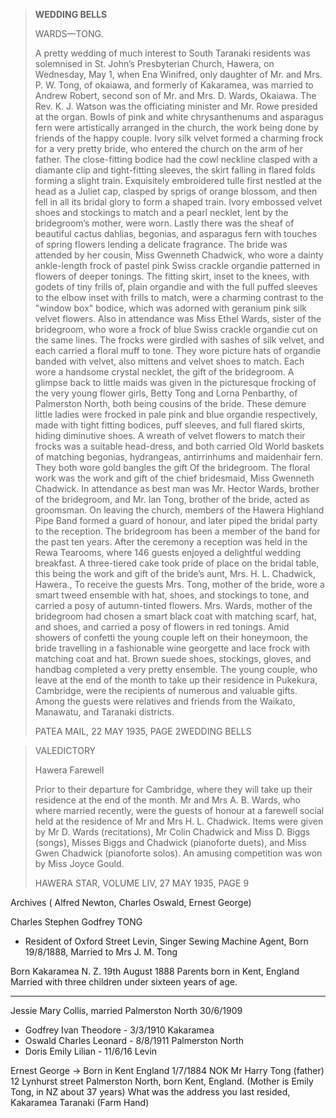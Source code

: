 > __WEDDING BELLS__
>
> WARDS—TONG.
>
> A pretty wedding of much interest to South Taranaki residents was solemnised in St. John’s Presbyterian Church, Hawera,
> on Wednesday, May 1, when Ena Winifred, only daughter of Mr. and Mrs. P. W. Tong, of okaiawa, and formerly of Kakaramea,
> was married to Andrew Robert, second son of Mr. and Mrs. D. Wards, Okaiawa. The Rev. K. J. Watson was the officiating minister
> and Mr. Rowe presided at the organ.
> Bowls of pink and white chrysanthenums and asparagus fern were artistically arranged in the church,
> the work being done by friends of the happy couple.
> Ivory silk velvet formed a charming frock for a very pretty bride, who entered the church on the arm of her father.
> The close-fitting bodice had the cowl neckline clasped with a diamante clip and tight-fitting sleeves, the skirt
> falling in flared folds forming a slight train. Exquisitely embroidered tulle first nestled at the head as a Juliet cap,
> clasped by sprigs of orange blossom, and then fell in all its bridal glory to form a shaped train.
> Ivory embossed velvet shoes and stockings to match and a pearl necklet, lent by the bridegroom’s mother, were worn.
> Lastly there was the sheaf of beautiful cactus dahlias, begonias, and asparagus fern with touches of spring flowers lending a delicate fragrance.
> The bride was attended by her cousin, Miss Gwenneth Chadwick, who wore a dainty ankle-length frock of pastel pink Swiss crackle organdie patterned
> in flowers of deeper tonings. The fitting skirt, inset to the knees, with godets of tiny frills of, plain organdie and with the full puffed sleeves
> to the elbow inset with frills to match, were a charming contrast to the "window box" bodice, which was adorned with geranium pink silk velvet flowers.
> Also in attendance was Miss Ethel Wards, sister of the bridegroom, who wore a frock of blue Swiss crackle organdie cut on the same lines. The frocks
> were girdled with sashes of silk velvet, and each carried a floral muff to tone. They wore picture hats of organdie banded with velvet, also mittens
> and velvet shoes to match. Each wore a handsome crystal necklet, the gift of the bridegroom.
> A glimpse back to little maids was given in the picturesque frocking of the very young flower girls, Betty Tong and Lorna Penbarthy, of Palmerston North, both being cousins of the bride.
> These demure little ladies were frocked in pale pink and blue organdie respectively, made with tight fitting bodices, puff sleeves, and full flared skirts, hiding diminutive shoes.
> A wreath of velvet flowers to match their frocks was a suitable head-dress, and both carried Old World baskets of matching begonias, hydrangeas, antirrinhums and maidenhair fern.
> They both wore gold bangles the gift Of the bridegroom. The floral work was the work and gift of the chief bridesmaid, Miss Gwenneth Chadwick. In attendance as best man was Mr. Hector Wards,
> brother of the bridegroom, and Mr. Ian Tong, brother of the bride, acted as groomsman.
> On leaving the church, members of the Hawera Highland Pipe Band formed a guard of honour, and later piped the bridal party to the reception.
> The bridegroom has been a member of the band for the past ten years.
> After the ceremony a reception was held in the Rewa Tearooms, where 146 guests enjoyed a delightful wedding breakfast. A three-tiered cake took pride of place on the bridal table,
> this being the work and gift of the bride’s aunt, Mrs. H. L. Chadwick, Hawera., To receive the guests Mrs. Tong, mother of the bride, wore a smart tweed ensemble with hat, shoes,
> and stockings to tone, and carried a posy of autumn-tinted flowers.
> Mrs. Wards, mother of the bridegroom had chosen a smart black coat with matching scarf, hat, and shoes, and carried a posy of flowers in red tonings.
> Amid showers of confetti the young couple left on their honeymoon, the bride travelling in a fashionable wine georgette and lace frock with matching coat and hat.
> Brown suede shoes, stockings, gloves, and handbag completed a very pretty ensemble. The young couple, who leave at the end of the month to take up their
> residence in Pukekura, Cambridge, were the recipients of numerous and valuable gifts.
> Among the guests were relatives and friends from the Waikato, Manawatu, and Taranaki districts.
>
> PATEA MAIL, 22 MAY 1935, PAGE 2WEDDING BELLS

>
> VALEDICTORY
>
> Hawera Farewell
>
> Prior to their departure for Cambridge, where they will take up their residence at the end of the month.
> Mr and Mrs A. B. Wards, who where married recently, were the guests of honour at a farewell social held
> at the residence of Mr and Mrs H. L. Chadwick. Items were given by Mr D. Wards (recitations),
> Mr Colin Chadwick and Miss D. Biggs (songs), Misses Biggs and Chadwick (pianoforte duets),
> and Miss Gwen Chadwick (pianoforte solos). An amusing competition was won by Miss Joyce Gould.
>
> HAWERA STAR, VOLUME LIV, 27 MAY 1935, PAGE 9

Archives
( Alfred Newton, Charles Oswald, Ernest George)

Charles Stephen Godfrey TONG

- Resident of Oxford Street Levin,  Singer Sewing Machine Agent, Born 19/8/1888, Married to Mrs J. M. Tong 

Born Kakaramea N. Z.  19th August 1888
Parents born in Kent, England
Married with three children under sixteen years of age.

---

Jessie Mary Collis, married Palmerston North 30/6/1909 

- Godfrey Ivan Theodore - 3/3/1910 Kakaramea
- Oswald Charles Leonard - 8/8/1911 Palmerston North
- Doris Emily Lilian - 11/6/16 Levin


Ernest George -> Born in Kent England 1/7/1884  NOK Mr Harry Tong (father) 12 Lynhurst street Palmerston North, born Kent, England. (Mother is Emily Tong, in NZ about 37 years)
What was the address you last resided, Kakaramea Taranaki (Farm Hand)

